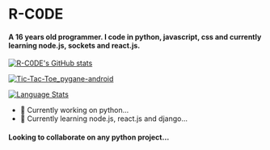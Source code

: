 # R-C0DE

#### A 16 years old programmer. I code in python, javascript, css and currently learning node.js, sockets and react.js.

[![R-C0DE's GitHub stats](https://github-readme-stats.vercel.app/api?username=R-C0DE&count_private=true&theme=midnight-purple&border_radius=30&border_color=40,000000,ff0000)](https://github.com/R-C0DE/github-readme-stats)

[![Tic-Tac-Toe_pygane-android](https://github-readme-stats.vercel.app/api/pin/?username=R-C0DE&repo=Tic-Tac-Toe_pygame-android&theme=midnight-purple&border_radius=30)](https://github.com/R-C0DE/Tic-Tac-Toe_pygame-android)

[![Language Stats](https://github-readme-stats.vercel.app/api/top-langs/?username=R-C0DE&langs_count=5&theme=midnight-purple&border_radius=30&layout=compact)]()
- 🔭 Currently working on python...
- 🌱 Currently learning node.js, react.js and django...

#### Looking to collaborate on any python project...



